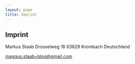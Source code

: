 ```yaml
---
layout: page
title: Imprint
---
```


## Imprint

Markus Staab
Drosselweg 16
63829 Krombach
Deutschland

maggus.staab+blog@gmail.com
